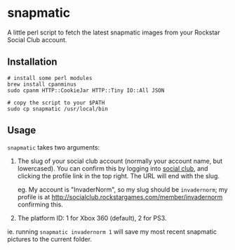 snapmatic
=========

A little perl script to fetch the latest snapmatic images from your Rockstar
Social Club account.

Installation
------------

    # install some perl modules
    brew install cpanminus
    sudo cpanm HTTP::CookieJar HTTP::Tiny IO::All JSON

    # copy the script to your $PATH
    sudo cp snapmatic /usr/local/bin

Usage
-----

`snapmatic` takes two arguments:

1.  The slug of your social club account (normally your account name, 
    but lowercased). You can confirm this by logging into [social club][sc],
    and clicking the profile link in the top right. The URL will end 
    with the slug.

    eg. My account is "InvaderNorm", so my slug should be `invadernorm`; 
    my profile is at http://socialclub.rockstargames.com/member/invadernorm
    confirming this.

2.  The platform ID: 1 for Xbox 360 (default), 2 for PS3.

[sc]: http://socialclub.rockstargames.com

ie. running `snapmatic invadernorm 1` will save my most recent snapmatic
pictures to the current folder.
